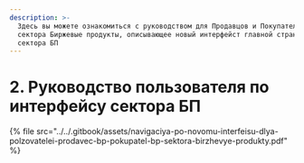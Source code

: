 ```yaml
---
description: >-
  Здесь вы можете ознакомиться с руководством для Продавцов и Покупателей
  сектора Биржевые продукты, описывающее новый интерфейст главной страницы
  сектора БП
---
```


# 2. Руководство пользователя по интерфейсу сектора БП



{% file src="../../.gitbook/assets/navigaciya-po-novomu-interfeisu-dlya-polzovatelei-prodavec-bp-pokupatel-bp-sektora-birzhevye-produkty.pdf" %}



